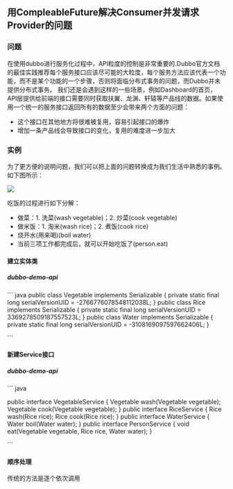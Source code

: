 ## 用CompleableFuture解决Consumer并发请求Provider的问题

### 问题
在使用dubbo进行服务化过程中，API粒度的控制是非常重要的.Dubbo官方文档的最佳实践推荐每个服务接口应该尽可能的大粒度，每个服务方法应该代表一个功能，而不是某个功能的一个步骤，否则将面临分布式事务的问题，而Dubbo并未提供分布式事务。
我们还是会遇到这样的一些场景，例如Dashboard的首页，API层提供给前端的接口需要同时获取扶翼、龙渊、轩辕等产品线的数据。如果使用一个统一的服务接口返回所有的数据至少会带来两个方面的问题：
+ 这个接口在其他地方将很难被复用，容易引起接口的爆炸
+ 增加一条产品线会导致接口的变化，复用的难度进一步加大

### 实例
为了更方便的说明问题，我们可以把上面的问题转换成为我们生活中熟悉的事例。如下图所示：

![][image-1]

吃饭的过程进行如下分解：
+ 做菜：1. 洗菜(wash vegetable)；2. 炒菜(cook vegetable)
+ 做米饭：1. 淘米(wash rice)；2. 煮饭(cook rice)
+ 烧开水(用来喝)(boil water)
+ 当前三项工作都完成后，就可以开始吃饭了(person.eat)

#### 建立实体类
##### dubbo-demo-api

\`\`\` java
public class Vegetable implements Serializable {
  private static final long serialVersionUID = -2766776078548112038L;
}
public class Rice implements Serializable {
  private static final long serialVersionUID = 3369278509187557523L;
}
public class Water implements Serializable {
  private static final long serialVersionUID = -3108169097597662406L;
}

\`\`\`

#### 新建Service接口
##### dubbo-demo-api
\`\`\` java

public interface VegetableService {
Vegetable wash(Vegetable vegetable);
Vegetable cook(Vegetable vegetable);
}
public interface RiceService {
Rice wash(Rice rice);
Rice cook(Rice rice);
}
public interface WaterService {
Water boil(Water water);
}
public interface PersonService {
void eat(Vegetable vegetable, Rice rice, Water water);
}

\`\`\`
#### 顺序处理
传统的方法是逐个依次调用

[image-1]:	https://github.com/wuqiangxjtu/dubbo-docs/blob/master/pics/1.png